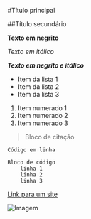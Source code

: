 #Título principal

##Título secundário

**Texto em negrito**

_Texto em itálico_


***Texto em negrito e itálico***


- Item da lista 1
- Item da lista 2
- Item da lista 3
 

1. Item numerado 1
2. Item numerado 2
3. Item numerado 3


> Bloco de citação

 `Código em linha`

``` 
Bloco de código
    linha 1
    linha 2
    linha 3
 ```



 
[Link para um site](WWw.google.com)

 

![Imagem]()